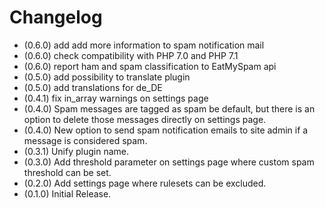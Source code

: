 # Changelog

* (0.6.0) add add more information to spam notification mail
* (0.6.0) check compatibility with PHP 7.0 and PHP 7.1
* (0.6.0) report ham and spam classification to EatMySpam api
* (0.5.0) add possibility to translate plugin
* (0.5.0) add translations for de_DE
* (0.4.1) fix in_array warnings on settings page
* (0.4.0) Spam messages are tagged as spam be default, but there is an option to delete those messages directly on settings page.
* (0.4.0) New option to send spam notification emails to site admin if a message is considered spam.
* (0.3.1) Unify plugin name.
* (0.3.0) Add threshold parameter on settings page where custom spam threshold can be set.
* (0.2.0) Add settings page where rulesets can be excluded.
* (0.1.0) Initial Release.
